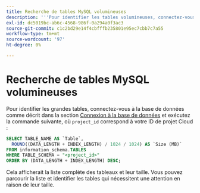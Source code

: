 ```yaml
---
title: Recherche de tables MySQL volumineuses
description: '''Pour identifier les tables volumineuses, connectez-vous à la base de données comme décrit dans l''article [Se connecter à la base de données](https://devdocs.magento.com/cloud/project/project-conf-files_services-mysql.html#connect-to-the-database), puis exécutez la commande suivante, où `project_id` correspond à votre ID de projet Cloud :'''
exl-id: dc5019bc-ab6c-4568-986f-0a294a0f3ac3
source-git-commit: c1c2bd29e14f4cbfffb235801e95ec7cbb7c7a55
workflow-type: tm+mt
source-wordcount: '97'
ht-degree: 0%

---
```


# Recherche de tables MySQL volumineuses

Pour identifier les grandes tables, connectez-vous à la base de données comme décrit dans la section [Connexion à la base de données](https://devdocs.magento.com/cloud/project/project-conf-files_services-mysql.html#connect-to-the-database) et exécutez la commande suivante, où `project_id` correspond à votre ID de projet Cloud :

```sql
SELECT TABLE_NAME AS `Table`,
  ROUND((DATA_LENGTH + INDEX_LENGTH) / 1024 / 1024) AS `Size (MB)`
FROM information_schema.TABLES
WHERE TABLE_SCHEMA = "<project_id>"
ORDER BY (DATA_LENGTH + INDEX_LENGTH) DESC;
```

Cela afficherait la liste complète des tableaux et leur taille. Vous pouvez parcourir la liste et identifier les tables qui nécessitent une attention en raison de leur taille.
